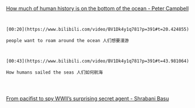 [How much of human history is on the bottom of the ocean - Peter Campbell](https://www.bilibili.com/video/BV1Dk4y1q781?p=391)

```ad-note


[00:20](https://www.bilibili.com/video/BV1Dk4y1q781?p=391#t=20.424855)

people want to roam around the ocean 人们想要漫游

```

```ad-note


[00:43](https://www.bilibili.com/video/BV1Dk4y1q781?p=391#t=43.981064)

How humans sailed the seas 人们如何航海

```
```ad-note



```


[From pacifist to spy WWII’s surprising secret agent - Shrabani Basu](https://www.bilibili.com/video/BV1Dk4y1q781?p=392)